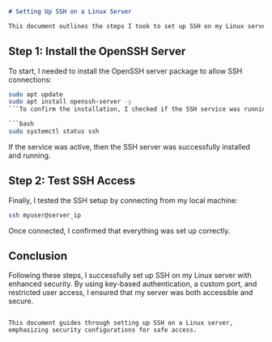 

```markdown
# Setting Up SSH on a Linux Server

This document outlines the steps I took to set up SSH on my Linux server, including security configurations for safe remote access.

```

## Step 1: Install the OpenSSH Server

To start, I needed to install the OpenSSH server package to allow SSH connections:

```bash
sudo apt update
sudo apt install openssh-server -y
```To confirm the installation, I checked if the SSH service was running:

```bash
sudo systemctl status ssh
```

If the service was active, then the SSH server was successfully installed and running.


## Step 2: Test SSH Access

Finally, I tested the SSH setup by connecting from my local machine:

```bash
ssh myuser@server_ip
```


Once connected, I confirmed that everything was set up correctly.

## Conclusion

Following these steps, I successfully set up SSH on my Linux server with enhanced security. By using key-based authentication, a custom port, and restricted user access, I ensured that my server was both accessible and secure.
```

This document guides through setting up SSH on a Linux server, emphasizing security configurations for safe access.
